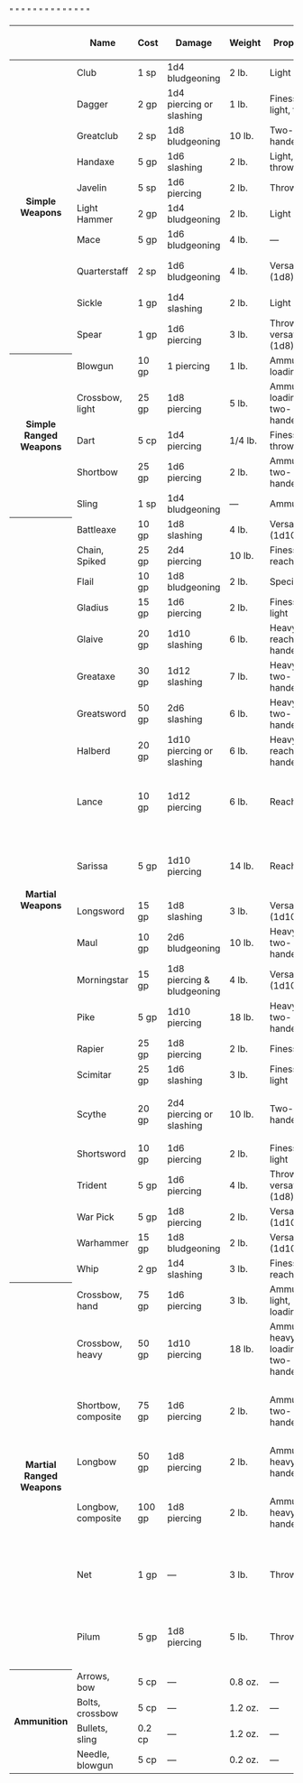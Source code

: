 
<table>
<thead>
<tr>
<th>
</th>
<th>
Name
</th>
<th>
Cost
</th>
<th>
Damage
</th>
<th>
Weight
</th>
<th>
Properties
</th>
<th>
Reach (ft.)
</th>
<th>
Range (ft.)
</th>
<th>
Strength
</th>
<th>

<div style="width:1000px">

Special

</div>

</th>
</tr>
</thead>
<tbody>
<tr>
<th rowspan="10">
Simple Weapons
</th>
<td>
Club
</td>
<td>
1 sp
</td>
<td>
1d4 bludgeoning
</td>
<td>
2 lb.
</td>
<td>
Light
</td>
<td>
5
</td>
<td>
—
</td>
<td>
—
</td>
<td>
—
</td>
</tr>
<tr>
<td>
Dagger
</td>
<td>
2 gp
</td>
<td>
1d4 piercing or slashing
</td>
<td>
1 lb.
</td>
<td>
Finesse, light, thrown
</td>
<td>
5
</td>
<td>
20/60
</td>
<td>
—
</td>
<td>
A dagger does either piercing or slashing damage (player’s choice at
time of attack).
</td>
</tr>
<tr>
<td>
Greatclub
</td>
<td>
2 sp
</td>
<td>
1d8 bludgeoning
</td>
<td>
10 lb.
</td>
<td>
Two-handed
</td>
<td>
5
</td>
<td>
—
</td>
<td>
—
</td>
<td>
—
</td>
</tr>
<tr>
<td>
Handaxe
</td>
<td>
5 gp
</td>
<td>
1d6 slashing
</td>
<td>
2 lb.
</td>
<td>
Light, thrown
</td>
<td>
5
</td>
<td>
20/60
</td>
<td>
—
</td>
<td>
—
</td>
</tr>
<tr>
<td>
Javelin
</td>
<td>
5 sp
</td>
<td>
1d6 piercing
</td>
<td>
2 lb.
</td>
<td>
Thrown
</td>
<td>
5
</td>
<td>
30/120
</td>
<td>
—
</td>
<td>
—
</td>
</tr>
<tr>
<td>
Light Hammer
</td>
<td>
2 gp
</td>
<td>
1d4 bludgeoning
</td>
<td>
2 lb.
</td>
<td>
Light
</td>
<td>
5
</td>
<td>
20/60
</td>
<td>
—
</td>
<td>
—
</td>
</tr>
<tr>
<td>
Mace
</td>
<td>
5 gp
</td>
<td>
1d6 bludgeoning
</td>
<td>
4 lb.
</td>
<td>
—
</td>
<td>
5
</td>
<td>
—
</td>
<td>
—
</td>
<td>
—
</td>
</tr>
<tr>
<td>
Quarterstaff
</td>
<td>
2 sp
</td>
<td>
1d6 bludgeoning
</td>
<td>
4 lb.
</td>
<td>
Versatile (1d8)
</td>
<td>
5
</td>
<td>
—
</td>
<td>
—
</td>
<td>
You can fight with a quarterstaff as if fighting with two weapons, but
if you do, you incur all the normal attack penalties associated with
fighting with two weapons, just as if you were using a one-handed weapon
and a light weapon. A creature wielding a quarterstaff in one hand can’t
use it as a double weapon—only one end of the weapon can be used in any
given round.
</td>
</tr>
<tr>
<td>
Sickle
</td>
<td>
1 gp
</td>
<td>
1d4 slashing
</td>
<td>
2 lb.
</td>
<td>
Light
</td>
<td>
5
</td>
<td>
—
</td>
<td>
—
</td>
<td>
Trip attacks with the sickle instead have twice your proficiency bonus
applied to the attack role.
</td>
</tr>
<tr>
<td>
Spear
</td>
<td>
1 gp
</td>
<td>
1d6 piercing
</td>
<td>
3 lb.
</td>
<td>
Thrown, versatile (1d8)
</td>
<td>
5
</td>
<td>
20/60
</td>
<td>
—
</td>
<td>
—
</td>
</tr>
<tr>
<th rowspan="5">
Simple Ranged Weapons
</th>
<td>
Blowgun
</td>
<td>
10 gp
</td>
<td>
1 piercing
</td>
<td>
1 lb.
</td>
<td>
Ammunition, loading
</td>
<td>
—
</td>
<td>
25/100
</td>
<td>
—
</td>
<td>
The effects of poisons and other alchemical materials coated on the
ammunition of a blowgun are doubled.
</td>
</tr>
<tr>
<td>
Crossbow, light
</td>
<td>
25 gp
</td>
<td>
1d8 piercing
</td>
<td>
5 lb.
</td>
<td>
Ammunition, loading, two-handed
</td>
<td>
—
</td>
<td>
80/320
</td>
<td>
—
</td>
<td>
Normally, operating a light crossbow requires two hands. However, you
can shoot, but not load, a light crossbow with one hand at a –2 penalty
on attack rolls. You can shoot a light crossbow with each hand, but you
take a penalty on attack rolls as if attacking with two light weapons.
</td>
</tr>
<tr>
<td>
Dart
</td>
<td>
5 cp
</td>
<td>
1d4 piercing
</td>
<td>
1/4 lb.
</td>
<td>
Finesse, thrown
</td>
<td>
5
</td>
<td>
20/60
</td>
<td>
—
</td>
<td>
</td>
</tr>
<tr>
<td>
Shortbow
</td>
<td>
25 gp
</td>
<td>
1d6 piercing
</td>
<td>
2 lb.
</td>
<td>
Ammunition, two-handed
</td>
<td>
—
</td>
<td>
80/320
</td>
<td>
—
</td>
<td>
</td>
</tr>
<tr>
<td>
Sling
</td>
<td>
1 sp
</td>
<td>
1d4 bludgeoning
</td>
<td>
—
</td>
<td>
Ammunition
</td>
<td>
—
</td>
<td>
30/120
</td>
<td>
—
</td>
<td>
</td>
</tr>
<tr>
<th rowspan="22">
Martial Weapons
</th>
<td>
Battleaxe
</td>
<td>
10 gp
</td>
<td>
1d8 slashing
</td>
<td>
4 lb.
</td>
<td>
Versatile (1d10)
</td>
<td>
5
</td>
<td>
—
</td>
<td>
—
</td>
<td>
</td>
</tr>
<tr>
<td>
Chain, Spiked
</td>
<td>
25 gp
</td>
<td>
2d4 piercing
</td>
<td>
10 lb.
</td>
<td>
Finesse, reach
</td>
<td>
10
</td>
<td>
—
</td>
<td>
—
</td>
<td>
Disarm attacks with the spiked chain instead have twice your proficiency
bonus applied to the attack role.
</td>
</tr>
<tr>
<td>
Flail
</td>
<td>
10 gp
</td>
<td>
1d8 bludgeoning
</td>
<td>
2 lb.
</td>
<td>
Special
</td>
<td>
5
</td>
<td>
—
</td>
<td>
—
</td>
<td>
With a flail, you get double your proficiency bonus when making an
attack roll to disarm an enemy.
</td>
</tr>
<tr>
<td>
Gladius
</td>
<td>
15 gp
</td>
<td>
1d6 piercing
</td>
<td>
2 lb.
</td>
<td>
Finesse, light
</td>
<td>
5
</td>
<td>
—
</td>
<td>
—
</td>
<td>
The Gladius does not suffer attack penalties for equipping a Tower
Shield.
</td>
</tr>
<tr>
<td>
Glaive
</td>
<td>
20 gp
</td>
<td>
1d10 slashing
</td>
<td>
6 lb.
</td>
<td>
Heavy, reach, two-handed
</td>
<td>
10
</td>
<td>
—
</td>
<td>
—
</td>
<td>
As an attack roll you can use the Glaive to attempt to pull a mounted
creature off its mount, knocking it prone on a hit unless the creature
makes a Dexterity save with DC equal to your 10 + your Strength
modifier.
</td>
</tr>
<tr>
<td>
Greataxe
</td>
<td>
30 gp
</td>
<td>
1d12 slashing
</td>
<td>
7 lb.
</td>
<td>
Heavy, two-handed
</td>
<td>
5
</td>
<td>
—
</td>
<td>
—
</td>
<td>
—
</td>
</tr>
<tr>
<td>
Greatsword
</td>
<td>
50 gp
</td>
<td>
2d6 slashing
</td>
<td>
6 lb.
</td>
<td>
Heavy, two-handed
</td>
<td>
5
</td>
<td>
—
</td>
<td>
—
</td>
<td>
—
</td>
</tr>
<tr>
<td>
Halberd
</td>
<td>
20 gp
</td>
<td>
1d10 piercing or slashing
</td>
<td>
6 lb.
</td>
<td>
Heavy, reach, two-handed
</td>
<td>
10
</td>
<td>
—
</td>
<td>
—
</td>
<td>
A halberd does either piercing or slashing damage (player’s choice at
time of attack).
</td>
</tr>
"
<tr>
<td>
Lance
</td>
<td>
10 gp
</td>
<td>
1d12 piercing
</td>
<td>
6 lb.
</td>
<td>
Reach
</td>
<td>
10
</td>
<td>
—
</td>
<td>
—
</td>
<td>

You have disadvantage when you use a lance to Attack a target within 5
feet of you. Also, a lance requires two hands to wield when you aren’t
mounted.

A lance deals an additional 1d12 piercing damage when used from the back
of a charging mount.
</td>
</tr>
" "
<tr>
<td>
Sarissa
</td>
<td>
5 gp
</td>
<td>
1d10 piercing
</td>
<td>
14 lb.
</td>
<td>
Reach
</td>
<td>
15
</td>
<td>
—
</td>
<td>
Str 13
</td>
<td>

You can strike opponents 15 feet away with a Sarissa, but you can’t use
it against an adjacent foe.

If you use a ready action to set a Sarissa against a charge, you deal an
extra 1d10 piercing damage on a successful hit against a charging
character.
</td>
</tr>
"
<tr>
<td>
Longsword
</td>
<td>
15 gp
</td>
<td>
1d8 slashing
</td>
<td>
3 lb.
</td>
<td>
Versatile (1d10)
</td>
<td>
5
</td>
<td>
—
</td>
<td>
—
</td>
<td>
—
</td>
</tr>
<tr>
<td>
Maul
</td>
<td>
10 gp
</td>
<td>
2d6 bludgeoning
</td>
<td>
10 lb.
</td>
<td>
Heavy, two-handed
</td>
<td>
5
</td>
<td>
—
</td>
<td>
—
</td>
<td>
—
</td>
</tr>
<tr>
<td>
Morningstar
</td>
<td>
15 gp
</td>
<td>
1d8 piercing & bludgeoning
</td>
<td>
4 lb.
</td>
<td>
Versatile (1d10)
</td>
<td>
5
</td>
<td>
—
</td>
<td>
—
</td>
<td>
A morningstar deals both piercing and bludgeoning damage.
</td>
</tr>
<tr>
<td>
Pike
</td>
<td>
5 gp
</td>
<td>
1d10 piercing
</td>
<td>
18 lb.
</td>
<td>
Heavy, two-handed
</td>
<td>
10
</td>
<td>
—
</td>
<td>
—
</td>
<td>
If you use a ready action to set a Pike against a charge, you deal an
extra 1d10 piercing damage on a successful hit against a charging
character.
</td>
</tr>
<tr>
<td>
Rapier
</td>
<td>
25 gp
</td>
<td>
1d8 piercing
</td>
<td>
2 lb.
</td>
<td>
Finesse
</td>
<td>
5
</td>
<td>
—
</td>
<td>
—
</td>
<td>
—
</td>
</tr>
<tr>
<td>
Scimitar
</td>
<td>
25 gp
</td>
<td>
1d6 slashing
</td>
<td>
3 lb.
</td>
<td>
Finesse, light
</td>
<td>
5
</td>
<td>
—
</td>
<td>
—
</td>
<td>
—
</td>
</tr>
"
<tr>
<td>
Scythe
</td>
<td>
20 gp
</td>
<td>
2d4 piercing or slashing
</td>
<td>
10 lb.
</td>
<td>
Two-handed
</td>
<td>
5
</td>
<td>
—
</td>
<td>
—
</td>
<td>

A scythe does either piercing or slashing damage (player’s choice at
time of attack).

With a scythe, you add double your proficiency bonus when making an
attack roll to trip an enemy.
</td>
</tr>
"
<tr>
<td>
Shortsword
</td>
<td>
10 gp
</td>
<td>
1d6 piercing
</td>
<td>
2 lb.
</td>
<td>
Finesse, light
</td>
<td>
5
</td>
<td>
—
</td>
<td>
—
</td>
<td>
—
</td>
</tr>
<tr>
<td>
Trident
</td>
<td>
5 gp
</td>
<td>
1d6 piercing
</td>
<td>
4 lb.
</td>
<td>
Thrown, versatile (1d8)
</td>
<td>
5
</td>
<td>
20/60
</td>
<td>
—
</td>
<td>
—
</td>
</tr>
<tr>
<td>
War Pick
</td>
<td>
5 gp
</td>
<td>
1d8 piercing
</td>
<td>
2 lb.
</td>
<td>
Versatile (1d10)
</td>
<td>
5
</td>
<td>
—
</td>
<td>
—
</td>
<td>
—
</td>
</tr>
<tr>
<td>
Warhammer
</td>
<td>
15 gp
</td>
<td>
1d8 bludgeoning
</td>
<td>
2 lb.
</td>
<td>
Versatile (1d10)
</td>
<td>
5
</td>
<td>
—
</td>
<td>
—
</td>
<td>
—
</td>
</tr>
"
<tr>
<td>
Whip
</td>
<td>
2 gp
</td>
<td>
1d4 slashing
</td>
<td>
3 lb.
</td>
<td>
Finesse, reach
</td>
<td>
15
</td>
<td>
—
</td>
<td>
—
</td>
<td>
With a whip, you get double your proficiency bonus when making an attack
roll to disarm an enemy. The whip’s reach does not apply to triggering
opportunity attacks made by you. You can choose to deal nonlethal
damage.
</td>
</tr>
"
<tr>
<th rowspan="7">
Martial Ranged Weapons
</th>
<td>
Crossbow, hand
</td>
<td>
75 gp
</td>
<td>
1d6 piercing
</td>
<td>
3 lb.
</td>
<td>
Ammunition, light, loading
</td>
<td>
—
</td>
<td>
30/120
</td>
<td>
—
</td>
<td>
—
</td>
</tr>
<tr>
<td>
Crossbow, heavy
</td>
<td>
50 gp
</td>
<td>
1d10 piercing
</td>
<td>
18 lb.
</td>
<td>
Ammunition, heavy, loading, two-handed
</td>
<td>
—
</td>
<td>
100/400
</td>
<td>
—
</td>
<td>
Normally, operating a heavy crossbow requires two hands. However, you
can shoot, but not load, a heavy crossbow with one hand at a –4 penalty
on attack rolls. You can shoot a heavy crossbow with each hand, but you
take a penalty on attack rolls as if attacking with two one-handed
weapons.
</td>
</tr>
"
<tr>
<td>
Shortbow, composite
</td>
<td>
75 gp
</td>
<td>
1d6 piercing
</td>
<td>
2 lb.
</td>
<td>
Ammunition, two-handed
</td>
<td>
—
</td>
<td>
80/320
</td>
<td>
Str 13
</td>
<td>

A composite shortbow can be used while mounted.

If your Strength bonus is lower than the strength rating of the
composite bow, you can’t effectively use it, so you take a -2 penalty on
attacks with it.
</td>
</tr>
"
<tr>
<td>
Longbow
</td>
<td>
50 gp
</td>
<td>
1d8 piercing
</td>
<td>
2 lb.
</td>
<td>
Ammunition, heavy, two-handed
</td>
<td>
—
</td>
<td>
150/600
</td>
<td>
—
</td>
<td>
—
</td>
</tr>
"
<tr>
<td>
Longbow, composite
</td>
<td>
100 gp
</td>
<td>
1d8 piercing
</td>
<td>
2 lb.
</td>
<td>
Ammunition, heavy, two-handed
</td>
<td>
—
</td>
<td>
150/600
</td>
<td>
Str 15
</td>
<td>

A composite longbow can be used while mounted.

If your Strength bonus is lower than the strength rating of the
composite bow, you can’t effectively use it, so you take a -4 penalty on
attacks with it.
</td>
</tr>
"
<tr>
<td>
Net
</td>
<td>
1 gp
</td>
<td>
—
</td>
<td>
3 lb.
</td>
<td>
Thrown
</td>
<td>
—
</td>
<td>
10/20
</td>
<td>
—
</td>
<td>
A Large or smaller creature hit by a net is Restrained until it is
freed. A net has no Effect on creatures that are formless, or creatures
that are Huge or larger. A creature can use its action to make a DC
10 Strength check, freeing itself or another creature within its reach
on a success. Dealing 5 slashing damage to the net (AC 10) also frees
the creature without harming it, Ending the Effect and destroying the
net. When you use an action, Bonus Action, or Reaction to Attack with a
net, you can make only one Attack regardless of the number of attacks
you can normally make.
</td>
</tr>
"
<tr>
<td>
Pilum
</td>
<td>
5 gp
</td>
<td>
1d8 piercing
</td>
<td>
5 lb.
</td>
<td>
Thrown
</td>
<td>
5
</td>
<td>
40/100
</td>
<td>
Str 13
</td>
<td>

If the pilum strikes a creature that is equipped with a shield that
target no longer gains an AC bonus from the shield until it uses an
action to remove the pilum with a DC 15 Strength check.

Once the pilum strikes a target it breaks and is no longer usable as a
thrown weapon.
</td>
</tr>
"
<tr>
<th rowspan="4">
Ammunition
</th>
<td>
Arrows, bow
</td>
<td>
5 cp
</td>
<td>
—
</td>
<td>
0.8 oz.
</td>
<td>
—
</td>
<td>
—
</td>
<td>
—
</td>
<td>
—
</td>
<td>
—
</td>
</tr>
<tr>
<td>
Bolts, crossbow
</td>
<td>
5 cp
</td>
<td>
—
</td>
<td>
1.2 oz.
</td>
<td>
—
</td>
<td>
—
</td>
<td>
—
</td>
<td>
—
</td>
<td>
—
</td>
</tr>
<tr>
<td>
Bullets, sling
</td>
<td>
0.2 cp
</td>
<td>
—
</td>
<td>
1.2 oz.
</td>
<td>
—
</td>
<td>
—
</td>
<td>
—
</td>
<td>
—
</td>
<td>
—
</td>
</tr>
<tr>
<td>
Needle, blowgun
</td>
<td>
5 cp
</td>
<td>
—
</td>
<td>
0.2 oz.
</td>
<td>
—
</td>
<td>
—
</td>
<td>
—
</td>
<td>
—
</td>
<td>
—
</td>
</tr>
</tbody>
</table>
